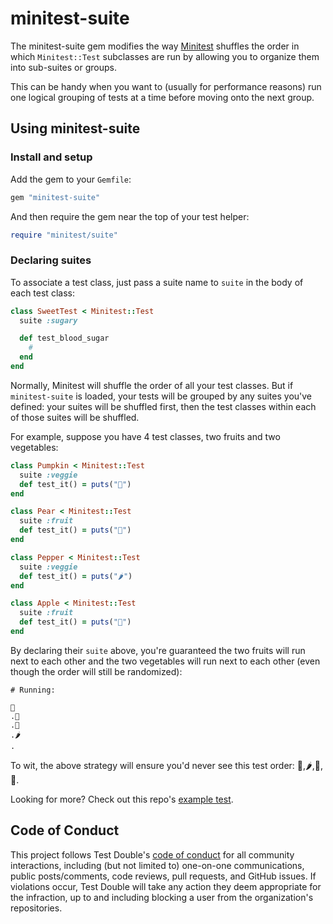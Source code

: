 # minitest-suite

The minitest-suite gem modifies the way
[Minitest](https://github.com/seattlerb/minitest) shuffles the order in which
`Minitest::Test` subclasses are run by allowing you to organize them into
sub-suites or groups.

This can be handy when you want to (usually for performance reasons) run
one logical grouping of tests at a time before moving onto the next group.

## Using minitest-suite

### Install and setup

Add the gem to your `Gemfile`:

```ruby
gem "minitest-suite"
```

And then require the gem near the top of your test helper:

```ruby
require "minitest/suite"
```

### Declaring suites

To associate a test class, just pass a suite name to `suite` in the body of each
test class:

```ruby
class SweetTest < Minitest::Test
  suite :sugary

  def test_blood_sugar
    #
  end
end
```

Normally, Minitest will shuffle the order of all your test classes. But if
`minitest-suite` is loaded, your tests will be grouped by any suites you've
defined: your suites will be shuffled first, then the test classes within each
of those suites will be shuffled.

For example, suppose you have 4 test classes, two fruits and two vegetables:

```ruby
class Pumpkin < Minitest::Test
  suite :veggie
  def test_it() = puts("🎃")
end

class Pear < Minitest::Test
  suite :fruit
  def test_it() = puts("🍐")
end

class Pepper < Minitest::Test
  suite :veggie
  def test_it() = puts("🌶")
end

class Apple < Minitest::Test
  suite :fruit
  def test_it() = puts("🍎")
end
```

By declaring their `suite` above, you're guaranteed the two fruits will run next
to each other and the two vegetables will run next to each other (even though
the order will still be randomized):

```
# Running:

🍐
.🍎
.🎃
.🌶
.
```

To wit, the above strategy will ensure you'd never see this test order:
🍐,🌶,🍎,🎃.

Looking for more? Check out this repo's [example
test](/example/test/sweet_test.rb).

## Code of Conduct

This project follows Test Double's [code of
conduct](https://testdouble.com/code-of-conduct) for all community interactions,
including (but not limited to) one-on-one communications, public posts/comments,
code reviews, pull requests, and GitHub issues. If violations occur, Test Double
will take any action they deem appropriate for the infraction, up to and
including blocking a user from the organization's repositories.

